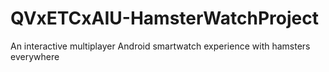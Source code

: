 # QVxETCxAIU-HamsterWatchProject
An interactive multiplayer Android smartwatch experience with hamsters everywhere

